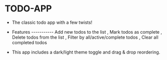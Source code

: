# TODO-APP

- The classic todo app with a few twists! 

- Features -----------
  Add new todos to the list ,
  Mark todos as complete ,
  Delete todos from the list ,
  Filter by all/active/complete todos ,
  Clear all completed todos

- This app includes a dark/light theme toggle and drag & drop reordering.
